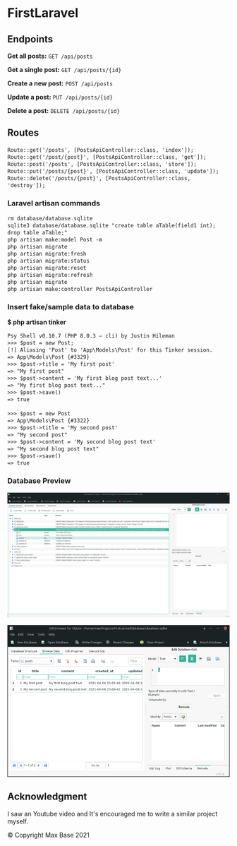 # FirstLaravel

## Endpoints

**Get all posts:** `GET /api/posts`

**Get a single post:** `GET /api/posts/{id}`

**Create a new post:** `POST /api/posts`

**Update a post:** `PUT /api/posts/{id}`

**Delete a post:** `DELETE /api/posts/{id}`

## Routes

```
Route::get('/posts', [PostsApiController::class, 'index']);
Route::get('/post/{post}', [PostsApiController::class, 'get']);
Route::post('/posts', [PostsApiController::class, 'store']);
Route::put('/posts/{post}', [PostsApiController::class, 'update']);
Route::delete('/posts/{post}', [PostsApiController::class, 'destroy']);
```

### Laravel artisan commands

```
rm database/database.sqlite 
sqlite3 database/database.sqlite "create table aTable(field1 int); drop table aTable;"
php artisan make:model Post -m
php artisan migrate
php artisan migrate:fresh
php artisan migrate:status
php artisan migrate:reset
php artisan migrate:refresh
php artisan migrate
php artisan make:controller PostsApiController 
```

### Insert fake/sample data to database

**$ php artisan tinker**

```
Psy Shell v0.10.7 (PHP 8.0.3 — cli) by Justin Hileman
>>> $post = new Post;
[!] Aliasing 'Post' to 'App\Models\Post' for this Tinker session.
=> App\Models\Post {#3329}
>>> $post->title = 'My first post'
=> "My first post"
>>> $post->content = 'My first blog post text...'
=> "My first blog post text..."
>>> $post->save()
=> true

>>> $post = new Post
=> App\Models\Post {#3322}
>>> $post->title = 'My second post'
=> "My second post"
>>> $post->content = 'My second blog post text'
=> "My second blog post text"
>>> $post->save()
=> true
```

### Database Preview

![sqlite laravel sample project database preview](sqlite-preview.png)

![sqlite laravel sample project database preview](database-post-table-preview.png)

## Acknowledgment

I saw an Youtube video and It's encouraged me to write a similar project myself.

© Copyright Max Base 2021
